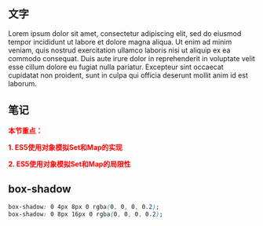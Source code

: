

## 文字
Lorem ipsum dolor sit amet, consectetur adipiscing elit, sed do eiusmod tempor incididunt ut labore et dolore magna aliqua. Ut enim ad minim veniam, quis nostrud exercitation ullamco laboris nisi ut aliquip ex ea commodo
consequat. Duis aute irure dolor in reprehenderit in voluptate velit esse cillum dolore eu fugiat nulla pariatur. Excepteur sint occaecat cupidatat non proident, sunt in culpa qui officia deserunt mollit anim id est laborum.



## 笔记
<div style="color:red; font-size: 14px;font-weight: bold">
本节重点：
<p>1. ES5使用对象模拟Set和Map的实现</p>
<p>2. ES5使用对象模拟Set和Map的局限性</p>
</div>

## box-shadow
```css
box-shadow: 0 4px 8px 0 rgba(0, 0, 0, 0.2);
box-shadow: 0 8px 16px 0 rgba(0, 0, 0, 0.2);
```

